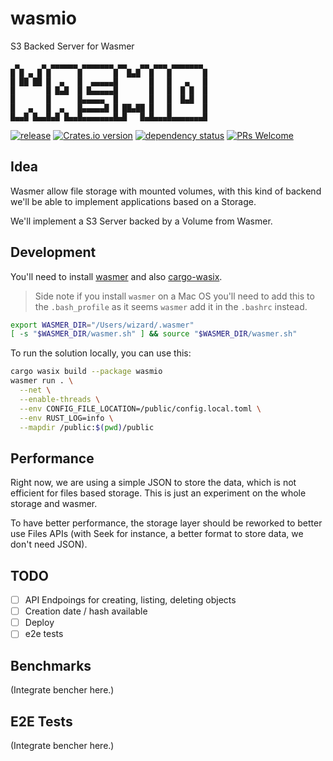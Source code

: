 # wasmio
S3 Backed Server for Wasmer

```
 ▄     ▄ ▄▄▄▄▄▄ ▄▄▄▄▄▄▄ ▄▄   ▄▄ ▄▄▄ ▄▄▄▄▄▄▄ 
█ █ ▄ █ █      █       █  █▄█  █   █       █
█ ██ ██ █  ▄   █  ▄▄▄▄▄█       █   █   ▄   █
█       █ █▄█  █ █▄▄▄▄▄█       █   █  █ █  █
█       █      █▄▄▄▄▄  █       █   █  █▄█  █
█   ▄   █  ▄   █▄▄▄▄▄█ █ ██▄██ █   █       █
█▄▄█ █▄▄█▄█ █▄▄█▄▄▄▄▄▄▄█▄█   █▄█▄▄▄█▄▄▄▄▄▄▄█
```

[![release](https://github.com/Miaxos/wasmio/actions/workflows/release.yml/badge.svg)](https://github.com/Miaxos/wasmio/actions/workflows/release.yml)
[![Crates.io version](https://img.shields.io/crates/v/wasmio.svg)](https://crates.io/crates/wasmio)
[![dependency status](https://deps.rs/repo/github/miaxos/wasmio/status.svg)](https://deps.rs/repo/github/miaxos/wasmio)
[![PRs Welcome](https://img.shields.io/badge/PRs-welcome-brightgreen.svg)](https://github.com/miaxos/wasmio/compare)


## Idea

Wasmer allow file storage with mounted volumes, with this kind of backend we'll
be able to implement applications based on a Storage.

We'll implement a S3 Server backed by a Volume from Wasmer.

## Development

You'll need to install [wasmer](https://wasmer.io) and also [cargo-wasix](https://github.com/wasix-org/cargo-wasix).

> Side note if you install `wasmer` on a Mac OS you'll need to add this to the
`.bash_profile` as it seems `wasmer` add it in the `.bashrc` instead.

``` bash
export WASMER_DIR="/Users/wizard/.wasmer"
[ -s "$WASMER_DIR/wasmer.sh" ] && source "$WASMER_DIR/wasmer.sh"
```

To run the solution locally, you can use this:

```bash
cargo wasix build --package wasmio
wasmer run . \
  --net \
  --enable-threads \
  --env CONFIG_FILE_LOCATION=/public/config.local.toml \
  --env RUST_LOG=info \
  --mapdir /public:$(pwd)/public
```

## Performance

Right now, we are using a simple JSON to store the data, which is not efficient
for files based storage. This is just an experiment on the whole storage and
wasmer.

To have better performance, the storage layer should be reworked to better use
Files APIs (with Seek for instance, a better format to store data, we don't need
JSON).

## TODO

- [ ] API Endpoings for creating, listing, deleting objects
- [ ] Creation date / hash available
- [ ] Deploy
- [ ] e2e tests

## Benchmarks

(Integrate bencher here.)

## E2E Tests

(Integrate bencher here.)
